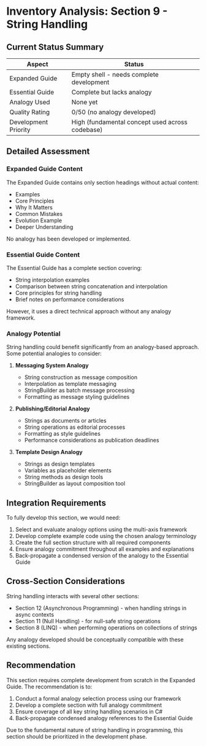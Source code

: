 # Inventory Analysis: Section 9 - String Handling

## Current Status Summary

| Aspect | Status |
|--------|--------|
| Expanded Guide | Empty shell - needs complete development |
| Essential Guide | Complete but lacks analogy |
| Analogy Used | None yet |
| Quality Rating | 0/50 (no analogy developed) |
| Development Priority | High (fundamental concept used across codebase) |

## Detailed Assessment

### Expanded Guide Content
The Expanded Guide contains only section headings without actual content:
- Examples
- Core Principles
- Why It Matters
- Common Mistakes
- Evolution Example
- Deeper Understanding

No analogy has been developed or implemented.

### Essential Guide Content
The Essential Guide has a complete section covering:
- String interpolation examples
- Comparison between string concatenation and interpolation
- Core principles for string handling
- Brief notes on performance considerations

However, it uses a direct technical approach without any analogy framework.

### Analogy Potential

String handling could benefit significantly from an analogy-based approach. Some potential analogies to consider:

1. **Messaging System Analogy**
   - String construction as message composition
   - Interpolation as template messaging
   - StringBuilder as batch message processing
   - Formatting as message styling guidelines
   
2. **Publishing/Editorial Analogy**
   - Strings as documents or articles
   - String operations as editorial processes
   - Formatting as style guidelines
   - Performance considerations as publication deadlines
   
3. **Template Design Analogy**
   - Strings as design templates
   - Variables as placeholder elements
   - String methods as design tools
   - StringBuilder as layout composition tool

## Integration Requirements

To fully develop this section, we would need:

1. Select and evaluate analogy options using the multi-axis framework
2. Develop complete example code using the chosen analogy terminology
3. Create the full section structure with all required components
4. Ensure analogy commitment throughout all examples and explanations
5. Back-propagate a condensed version of the analogy to the Essential Guide

## Cross-Section Considerations

String handling interacts with several other sections:
- Section 12 (Asynchronous Programming) - when handling strings in async contexts
- Section 11 (Null Handling) - for null-safe string operations
- Section 8 (LINQ) - when performing operations on collections of strings

Any analogy developed should be conceptually compatible with these existing sections.

## Recommendation

This section requires complete development from scratch in the Expanded Guide. The recommendation is to:

1. Conduct a formal analogy selection process using our framework
2. Develop a complete section with full analogy commitment
3. Ensure coverage of all key string handling scenarios in C#
4. Back-propagate condensed analogy references to the Essential Guide

Due to the fundamental nature of string handling in programming, this section should be prioritized in the development phase.
